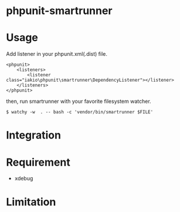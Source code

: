 phpunit-smartrunner
===================

# Usage

Add listener in your phpunit.xml(.dist) file.

```
<phpunit>
    <listeners>
        <listener class="iakio\phpunit\smartrunner\DependencyListener"></listener>
    </listeners>
</phpunit>
```

then, run smartrunner with your favorite filesystem watcher.

```
$ watchy -w  . -- bash -c 'vendor/bin/smartrunner $FILE'
```


# Integration

# Requirement

- xdebug

# Limitation
